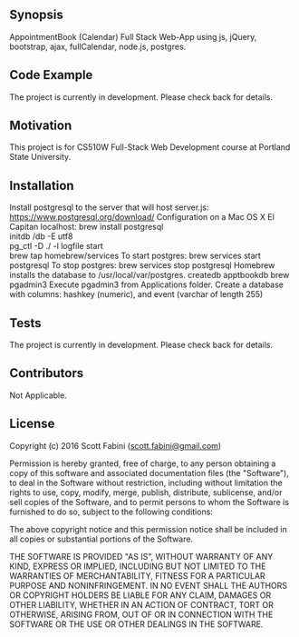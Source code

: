## Synopsis

AppointmentBook (Calendar) Full Stack Web-App using js, jQuery, bootstrap, ajax, fullCalendar, node.js, postgres.

## Code Example

The project is currently in development.  Please check back for details.

## Motivation

This project is for CS510W Full-Stack Web Development course at Portland State University.

## Installation

Install postgresql to the server that will host server.js:
https://www.postgresql.org/download/
Configuration on a Mac OS X El Capitan localhost:
brew install postgresql<br>
initdb <apptbook directory>/db -E utf8<br>
pg_ctl -D ./ -l logfile start<br>
brew tap homebrew/services
To start postgres: brew services start postgresql 
To stop postgres: brew services stop postgresql
Homebrew installs the database to /usr/local/var/postgres.
createdb apptbookdb
brew pgadmin3
Execute pgadmin3 from Applications folder.
Create a database with columns: hashkey (numeric), and event (varchar of length 255)

## Tests

The project is currently in development.  Please check back for details.

## Contributors

Not Applicable.

## License

Copyright (c) 2016 Scott Fabini (scott.fabini@gmail.com)


Permission is hereby granted, free of charge, to any person obtaining a copy of this software and associated documentation files (the "Software"), to deal in the Software without restriction, including without limitation the rights to use, copy, modify, merge, publish, distribute, sublicense, and/or sell copies of the Software, and to permit persons to whom the Software is furnished to do so, subject to the following conditions:

The above copyright notice and this permission notice shall be included in all copies or substantial portions of the Software.

THE SOFTWARE IS PROVIDED "AS IS", WITHOUT WARRANTY OF ANY KIND, EXPRESS OR IMPLIED, INCLUDING BUT NOT LIMITED TO THE WARRANTIES OF MERCHANTABILITY, FITNESS FOR A PARTICULAR PURPOSE AND NONINFRINGEMENT. IN NO EVENT SHALL THE AUTHORS OR COPYRIGHT HOLDERS BE LIABLE FOR ANY CLAIM, DAMAGES OR OTHER LIABILITY, WHETHER IN AN ACTION OF CONTRACT, TORT OR OTHERWISE, ARISING FROM, OUT OF OR IN CONNECTION WITH THE SOFTWARE OR THE USE OR OTHER DEALINGS IN THE SOFTWARE.